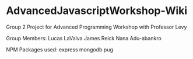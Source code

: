 # AdvancedJavascriptWorkshop-Wiki

Group 2 Project for Advanced Programming Workshop with Professor Levy

Group Members:
Lucas LaValva
James  Reick
Nana Adu-abankro

NPM Packages used:
express
mongodb
pug
